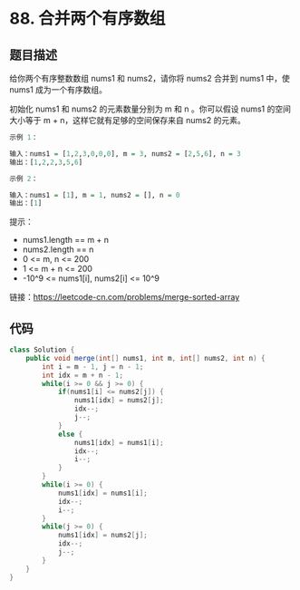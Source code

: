 # 88. 合并两个有序数组

## 题目描述

给你两个有序整数数组 nums1 和 nums2，请你将 nums2 合并到 nums1 中，使 nums1 成为一个有序数组。

初始化 nums1 和 nums2 的元素数量分别为 m 和 n 。你可以假设 nums1 的空间大小等于 m + n，这样它就有足够的空间保存来自 nums2 的元素。

```r
示例 1：

输入：nums1 = [1,2,3,0,0,0], m = 3, nums2 = [2,5,6], n = 3
输出：[1,2,2,3,5,6]

示例 2：

输入：nums1 = [1], m = 1, nums2 = [], n = 0
输出：[1]
```
 

提示：

- nums1.length == m + n
- nums2.length == n
- 0 <= m, n <= 200
- 1 <= m + n <= 200
- -10^9 <= nums1[i], nums2[i] <= 10^9

链接：https://leetcode-cn.com/problems/merge-sorted-array

## 代码

```java
class Solution {
    public void merge(int[] nums1, int m, int[] nums2, int n) {
        int i = m - 1, j = n - 1;
        int idx = m + n - 1;
        while(i >= 0 && j >= 0) {
            if(nums1[i] <= nums2[j]) {
                nums1[idx] = nums2[j];
                idx--;
                j--;
            }
            else {
                nums1[idx] = nums1[i];
                idx--;
                i--;
            }
        }
        while(i >= 0) {
            nums1[idx] = nums1[i];
            idx--;
            i--;
        }
        while(j >= 0) {
            nums1[idx] = nums2[j];
            idx--;
            j--;
        }
    }
}
```